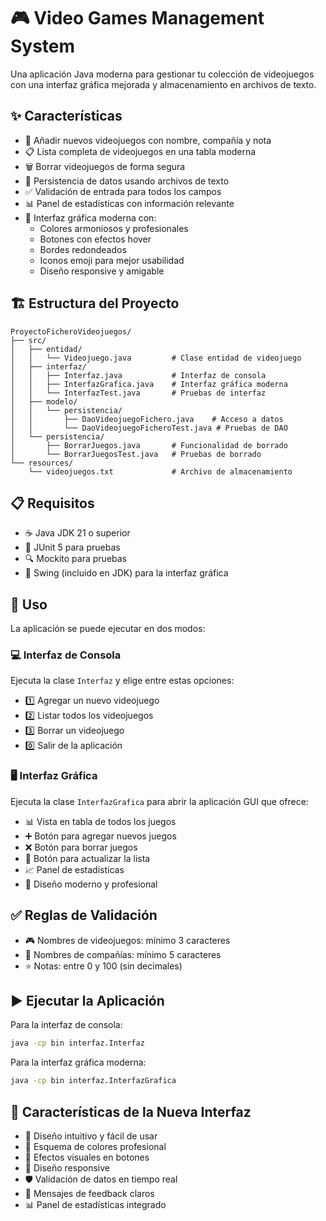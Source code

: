 # 🎮 Video Games Management System

Una aplicación Java moderna para gestionar tu colección de videojuegos con una interfaz gráfica mejorada y almacenamiento en archivos de texto.

## ✨ Características

- 📝 Añadir nuevos videojuegos con nombre, compañía y nota
- 📋 Lista completa de videojuegos en una tabla moderna
- 🗑️ Borrar videojuegos de forma segura
- 💾 Persistencia de datos usando archivos de texto
- ✅ Validación de entrada para todos los campos
- 📊 Panel de estadísticas con información relevante
- 🎨 Interfaz gráfica moderna con:
  - Colores armoniosos y profesionales
  - Botones con efectos hover
  - Bordes redondeados
  - Iconos emoji para mejor usabilidad
  - Diseño responsive y amigable

## 🏗️ Estructura del Proyecto

```
ProyectoFicheroVideojuegos/
├── src/
│   ├── entidad/
│   │   └── Videojuego.java         # Clase entidad de videojuego
│   ├── interfaz/
│   │   ├── Interfaz.java           # Interfaz de consola
│   │   ├── InterfazGrafica.java    # Interfaz gráfica moderna
│   │   └── InterfazTest.java       # Pruebas de interfaz
│   ├── modelo/
│   │   └── persistencia/
│   │       ├── DaoVideojuegoFichero.java    # Acceso a datos
│   │       └── DaoVideojuegoFicheroTest.java # Pruebas de DAO
│   └── persistencia/
│       ├── BorrarJuegos.java       # Funcionalidad de borrado
│       └── BorrarJuegosTest.java   # Pruebas de borrado
└── resources/
    └── videojuegos.txt             # Archivo de almacenamiento
```

## 📋 Requisitos

- ☕ Java JDK 21 o superior
- 🧪 JUnit 5 para pruebas
- 🔍 Mockito para pruebas
- 🎨 Swing (incluido en JDK) para la interfaz gráfica

## 🚀 Uso

La aplicación se puede ejecutar en dos modos:

### 💻 Interfaz de Consola
Ejecuta la clase `Interfaz` y elige entre estas opciones:
- 1️⃣ Agregar un nuevo videojuego
- 2️⃣ Listar todos los videojuegos
- 3️⃣ Borrar un videojuego
- 0️⃣ Salir de la aplicación

### 🖥️ Interfaz Gráfica
Ejecuta la clase `InterfazGrafica` para abrir la aplicación GUI que ofrece:
- 📊 Vista en tabla de todos los juegos
- ➕ Botón para agregar nuevos juegos
- ❌ Botón para borrar juegos
- 🔄 Botón para actualizar la lista
- 📈 Panel de estadísticas
- 🎨 Diseño moderno y profesional

## ✅ Reglas de Validación

- 🎮 Nombres de videojuegos: mínimo 3 caracteres
- 🏢 Nombres de compañías: mínimo 5 caracteres
- ⭐ Notas: entre 0 y 100 (sin decimales)

## ▶️ Ejecutar la Aplicación

Para la interfaz de consola:
```bash
java -cp bin interfaz.Interfaz
```

Para la interfaz gráfica moderna:
```bash
java -cp bin interfaz.InterfazGrafica
```

## 🎨 Características de la Nueva Interfaz

- 🎯 Diseño intuitivo y fácil de usar
- 🌈 Esquema de colores profesional
- 💫 Efectos visuales en botones
- 📱 Diseño responsive
- 🛡️ Validación de datos en tiempo real
- 🔔 Mensajes de feedback claros
- 📊 Panel de estadísticas integrado

